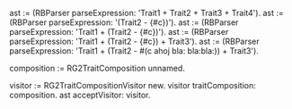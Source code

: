 ast := (RBParser parseExpression: 'Trait1 + Trait2 + Trait3 + Trait4').
ast := (RBParser parseExpression: '(Trait2 - {#c})').
ast := (RBParser parseExpression: 'Trait1 + (Trait2 - {#c})').
ast := (RBParser parseExpression: 'Trait1 + (Trait2 - {#c}) + Trait3').
ast := (RBParser parseExpression: 'Trait1 + (Trait2 - #(c ahoj bla: bla:bla:)) + Trait3').

composition := RG2TraitComposition unnamed.

visitor := RG2TraitCompositionVisitor new.
visitor traitComposition: composition.
ast acceptVisitor: visitor.




